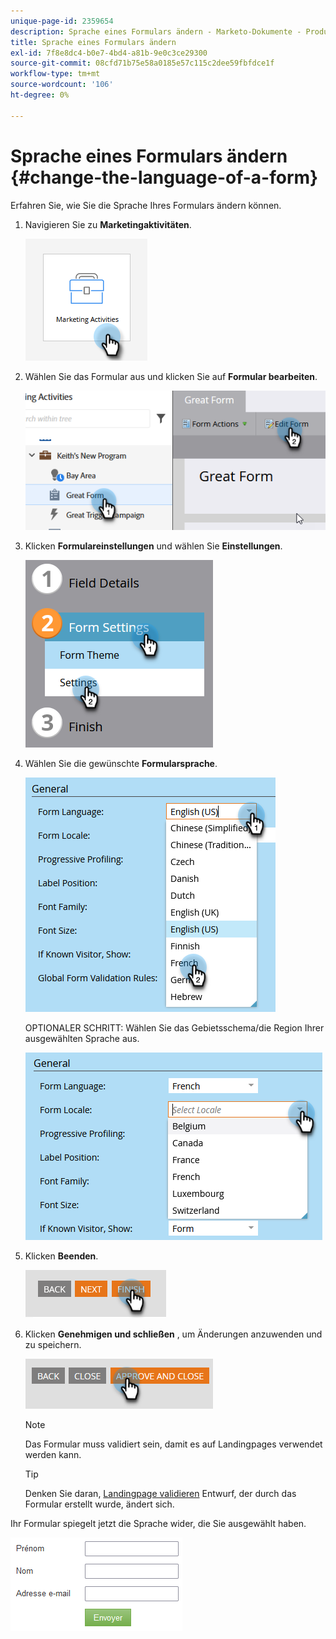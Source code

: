 ```yaml
---
unique-page-id: 2359654
description: Sprache eines Formulars ändern - Marketo-Dokumente - Produktdokumentation
title: Sprache eines Formulars ändern
exl-id: 7f8e8dc4-b0e7-4bd4-a81b-9e0c3ce29300
source-git-commit: 08cfd71b75e58a0185e57c115c2dee59fbfdce1f
workflow-type: tm+mt
source-wordcount: '106'
ht-degree: 0%

---
```


# Sprache eines Formulars ändern {#change-the-language-of-a-form}

Erfahren Sie, wie Sie die Sprache Ihres Formulars ändern können.

1. Navigieren Sie zu **Marketingaktivitäten**.

   ![](assets/change-the-language-of-a-form-1.png)

1. Wählen Sie das Formular aus und klicken Sie auf **Formular bearbeiten**.

   ![](assets/change-the-language-of-a-form-2.png)

1. Klicken **Formulareinstellungen** und wählen Sie **Einstellungen**.

   ![](assets/change-the-language-of-a-form-3.png)

1. Wählen Sie die gewünschte **Formularsprache**.

   ![](assets/change-the-language-of-a-form-4.png)

   OPTIONALER SCHRITT: Wählen Sie das Gebietsschema/die Region Ihrer ausgewählten Sprache aus.

   ![](assets/change-the-language-of-a-form-5.png)

1. Klicken **Beenden**.

   ![](assets/change-the-language-of-a-form-6.png)

1. Klicken **Genehmigen und schließen** , um Änderungen anzuwenden und zu speichern.

   ![](assets/change-the-language-of-a-form-7.png)

   >[!NOTE]
   >
   >Das Formular muss validiert sein, damit es auf Landingpages verwendet werden kann.

   >[!TIP]
   >
   >Denken Sie daran, [Landingpage validieren](/help/marketo/product-docs/demand-generation/landing-pages/understanding-landing-pages/approve-unapprove-or-delete-a-landing-page.md) Entwurf, der durch das Formular erstellt wurde, ändert sich.

Ihr Formular spiegelt jetzt die Sprache wider, die Sie ausgewählt haben.

![](assets/change-the-language-of-a-form-8.png)


